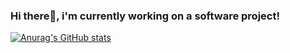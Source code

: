 ### Hi there👋, i'm currently working on a software project!

[![Anurag's GitHub stats](https://github-readme-stats.vercel.app/api?username=fatihhdr)](https://github.com/anuraghazra/github-readme-stats)
